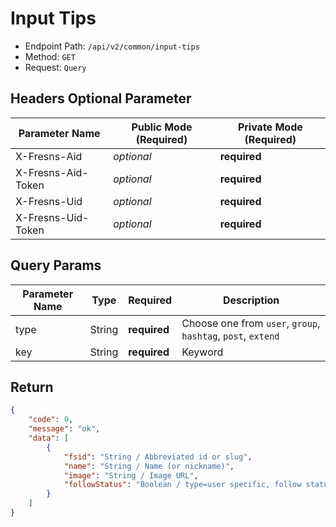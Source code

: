 # Input Tips

- Endpoint Path: `/api/v2/common/input-tips`
- Method: `GET`
- Request: `Query`

## Headers Optional Parameter

| Parameter Name | Public Mode (Required) | Private Mode (Required) |
| --- | --- | --- |
| X-Fresns-Aid | *optional* | **required** |
| X-Fresns-Aid-Token | *optional* | **required** |
| X-Fresns-Uid | *optional* | **required** |
| X-Fresns-Uid-Token | *optional* | **required** |

## Query Params

| Parameter Name | Type | Required | Description |
| --- | --- | --- | --- |
| type | String | **required** | Choose one from `user`, `group`, `hashtag`, `post`, `extend` |
| key | String | **required** | Keyword |

## Return

```json
{
    "code": 0,
    "message": "ok",
    "data": [
        {
            "fsid": "String / Abbreviated id or slug",
            "name": "String / Name (or nickname)",
            "image": "String / Image URL",
            "followStatus": "Boolean / type=user specific, follow status",
        }
    ]
}
```
